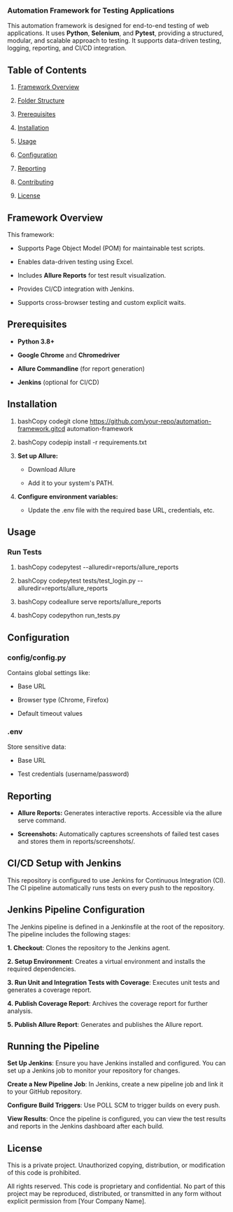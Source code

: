 ### Automation Framework for Testing Applications

This automation framework is designed for end-to-end testing of web applications. It uses **Python**, **Selenium**, and **Pytest**, providing a structured, modular, and scalable approach to testing. It supports data-driven testing, logging, reporting, and CI/CD integration.

**Table of Contents**
---------------------

1.  [Framework Overview](#framework-overview)
    
2.  [Folder Structure](#folder-structure)
    
3.  [Prerequisites](#prerequisites)
    
4.  [Installation](#installation)
    
5.  [Usage](#usage)
    
6.  [Configuration](#configuration)
    
7.  [Reporting](#reporting)
    
8.  [Contributing](#contributing)
    
9.  [License](#license)
    

**Framework Overview**
----------------------

This framework:

*   Supports Page Object Model (POM) for maintainable test scripts.
    
*   Enables data-driven testing using Excel.
    
*   Includes **Allure Reports** for test result visualization.
    
*   Provides CI/CD integration with Jenkins.
    
*   Supports cross-browser testing and custom explicit waits.

**Prerequisites**
-----------------

*   **Python 3.8+**
    
*   **Google Chrome** and **Chromedriver**
    
*   **Allure Commandline** (for report generation)
    
*   **Jenkins** (optional for CI/CD)
    

**Installation**
----------------

1.  bashCopy codegit clone https://github.com/your-repo/automation-framework.gitcd automation-framework
    
2.  bashCopy codepip install -r requirements.txt
    
3.  **Set up Allure:**
    
    *   Download Allure
        
    *   Add it to your system's PATH.
        
4.  **Configure environment variables:**
    
    *   Update the .env file with the required base URL, credentials, etc.
        

**Usage**
---------

### Run Tests

1.  bashCopy codepytest --alluredir=reports/allure\_reports
    
2.  bashCopy codepytest tests/test\_login.py --alluredir=reports/allure\_reports
    
3.  bashCopy codeallure serve reports/allure\_reports
    
4.  bashCopy codepython run\_tests.py
    

**Configuration**
-----------------

### **config/config.py**

Contains global settings like:

*   Base URL
    
*   Browser type (Chrome, Firefox)
    
*   Default timeout values
    

### **.env**

Store sensitive data:

*   Base URL
    
*   Test credentials (username/password)
    

**Reporting**
-------------

*   **Allure Reports:** Generates interactive reports. Accessible via the allure serve command.
    
*   **Screenshots:** Automatically captures screenshots of failed test cases and stores them in reports/screenshots/.
    

**CI/CD Setup with Jenkins**
----------------------------

This repository is configured to use Jenkins for Continuous Integration (CI). The CI pipeline automatically runs tests on every push to the repository.

## **Jenkins Pipeline Configuration**

The Jenkins pipeline is defined in a Jenkinsfile at the root of the repository. The pipeline includes the following stages:

**1. Checkout**: Clones the repository to the Jenkins agent.

**2. Setup Environment**: Creates a virtual environment and installs the required dependencies.

**3. Run Unit and Integration Tests with Coverage**: Executes unit tests and generates a coverage report.

**4. Publish Coverage Report**: Archives the coverage report for further analysis.

**5. Publish Allure Report**: Generates and publishes the Allure report.

## **Running the Pipeline**

**Set Up Jenkins**: Ensure you have Jenkins installed and configured. You can set up a Jenkins job to monitor your repository for changes.

**Create a New Pipeline Job**: In Jenkins, create a new pipeline job and link it to your GitHub repository.

**Configure Build Triggers**: Use POLL SCM to trigger builds on every push.

**View Results**: Once the pipeline is configured, you can view the test results and reports in the Jenkins dashboard after each build.
    
**License**
-----------

This is a private project. Unauthorized copying, distribution, or modification of this code is prohibited.

All rights reserved. This code is proprietary and confidential. No part of this project may be reproduced, distributed, or transmitted in any form without explicit permission from \[Your Company Name\].
